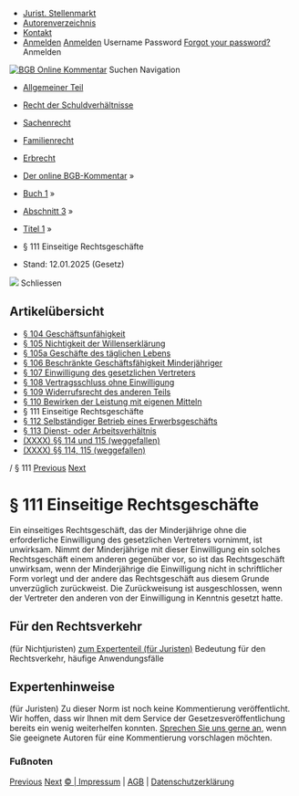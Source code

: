   * [Jurist. Stellenmarkt](https://bgb.kommentar.de/Buch-1/Abschnitt-3/Titel-1/</job-board> "Jurist. Stellenmarkt")
  * [Autorenverzeichnis](https://bgb.kommentar.de/Buch-1/Abschnitt-3/Titel-1/</Autorenverzeichnis> "Autorenverzeichnis")
  * [Kontakt](https://bgb.kommentar.de/Buch-1/Abschnitt-3/Titel-1/</Kontakt>)
  * [Anmelden](https://bgb.kommentar.de/Buch-1/Abschnitt-3/Titel-1/<#login> "show login form") [Anmelden](https://bgb.kommentar.de/Buch-1/Abschnitt-3/Titel-1/<#> "hide login form") Username Password
[Forgot your password?](https://bgb.kommentar.de/Buch-1/Abschnitt-3/Titel-1/</user/forgotpassword>) Anmelden 


[![BGB Online Kommentar](https://bgb.kommentar.de/extension/bgb/design/bgb/images/logo.png)](https://bgb.kommentar.de/Buch-1/Abschnitt-3/Titel-1/</> "BGB Online Kommentar")
Suchen
Navigation
  * [Allgemeiner Teil](https://bgb.kommentar.de/Buch-1/Abschnitt-3/Titel-1/</Buch-1>)
  * [Recht der Schuldverhältnisse](https://bgb.kommentar.de/Buch-1/Abschnitt-3/Titel-1/</Buch-2>)
  * [Sachenrecht](https://bgb.kommentar.de/Buch-1/Abschnitt-3/Titel-1/</Buch-3>)
  * [Familienrecht](https://bgb.kommentar.de/Buch-1/Abschnitt-3/Titel-1/</Buch-4>)
  * [Erbrecht](https://bgb.kommentar.de/Buch-1/Abschnitt-3/Titel-1/</Buch-5>)


  * [Der online BGB-Kommentar](https://bgb.kommentar.de/Buch-1/Abschnitt-3/Titel-1/</>) »
  * [Buch 1](https://bgb.kommentar.de/Buch-1/Abschnitt-3/Titel-1/</Buch-1>) »
  * [Abschnitt 3](https://bgb.kommentar.de/Buch-1/Abschnitt-3/Titel-1/</Buch-1/Abschnitt-3>) »
  * [Titel 1](https://bgb.kommentar.de/Buch-1/Abschnitt-3/Titel-1/</Buch-1/Abschnitt-3/Titel-1>) »
  * § 111 Einseitige Rechtsgeschäfte 
  * Stand: 12.01.2025 (Gesetz) 


![](https://vg01.met.vgwort.de/na/1c9909529ead4f509072c06d9081a7d5)
Schliessen 
## Artikelübersicht
  * [ § 104 Geschäftsunfähigkeit ](https://bgb.kommentar.de/Buch-1/Abschnitt-3/Titel-1/</Buch-1/Abschnitt-3/Titel-1/Geschaeftsunfaehigkeit>)
  * [ § 105 Nichtigkeit der Willenserklärung ](https://bgb.kommentar.de/Buch-1/Abschnitt-3/Titel-1/</Buch-1/Abschnitt-3/Titel-1/Nichtigkeit-der-Willenserklaerung>)
  * [ § 105a Geschäfte des täglichen Lebens ](https://bgb.kommentar.de/Buch-1/Abschnitt-3/Titel-1/</Buch-1/Abschnitt-3/Titel-1/Geschaefte-des-taeglichen-Lebens>)
  * [ § 106 Beschränkte Geschäftsfähigkeit Minderjähriger ](https://bgb.kommentar.de/Buch-1/Abschnitt-3/Titel-1/</Buch-1/Abschnitt-3/Titel-1/Beschraenkte-Geschaeftsfaehigkeit-Minderjaehriger>)
  * [ § 107 Einwilligung des gesetzlichen Vertreters ](https://bgb.kommentar.de/Buch-1/Abschnitt-3/Titel-1/</Buch-1/Abschnitt-3/Titel-1/Einwilligung-des-gesetzlichen-Vertreters>)
  * [ § 108 Vertragsschluss ohne Einwilligung ](https://bgb.kommentar.de/Buch-1/Abschnitt-3/Titel-1/</Buch-1/Abschnitt-3/Titel-1/Vertragsschluss-ohne-Einwilligung>)
  * [ § 109 Widerrufsrecht des anderen Teils ](https://bgb.kommentar.de/Buch-1/Abschnitt-3/Titel-1/</Buch-1/Abschnitt-3/Titel-1/Widerrufsrecht-des-anderen-Teils>)
  * [ § 110 Bewirken der Leistung mit eigenen Mitteln ](https://bgb.kommentar.de/Buch-1/Abschnitt-3/Titel-1/</Buch-1/Abschnitt-3/Titel-1/Bewirken-der-Leistung-mit-eigenen-Mitteln>)
  * § 111 Einseitige Rechtsgeschäfte 
  * [ § 112 Selbständiger Betrieb eines Erwerbsgeschäfts ](https://bgb.kommentar.de/Buch-1/Abschnitt-3/Titel-1/</Buch-1/Abschnitt-3/Titel-1/Selbstaendiger-Betrieb-eines-Erwerbsgeschaefts>)
  * [ § 113 Dienst- oder Arbeitsverhältnis ](https://bgb.kommentar.de/Buch-1/Abschnitt-3/Titel-1/</Buch-1/Abschnitt-3/Titel-1/Dienst-oder-Arbeitsverhaeltnis>)
  * [ (XXXX) §§ 114 und 115 (weggefallen) ](https://bgb.kommentar.de/Buch-1/Abschnitt-3/Titel-1/</Buch-1/Abschnitt-3/Titel-1/weggefallen2>)
  * [ (XXXX) §§ 114, 115 (weggefallen) ](https://bgb.kommentar.de/Buch-1/Abschnitt-3/Titel-1/</Buch-1/Abschnitt-3/Titel-1/weggefallen>)


/ § 111 
[Previous](https://bgb.kommentar.de/Buch-1/Abschnitt-3/Titel-1/</Buch-1/Abschnitt-3/Titel-1/Bewirken-der-Leistung-mit-eigenen-Mitteln> "§ 110 Bewirken der Leistung mit eigenen Mitteln") [Next](https://bgb.kommentar.de/Buch-1/Abschnitt-3/Titel-1/</Buch-1/Abschnitt-3/Titel-1/Selbstaendiger-Betrieb-eines-Erwerbsgeschaefts> "§ 112 Selbständiger Betrieb eines Erwerbsgeschäfts")
# § 111 Einseitige Rechtsgeschäfte
Ein einseitiges Rechtsgeschäft, das der Minderjährige ohne die erforderliche Einwilligung des gesetzlichen Vertreters vornimmt, ist unwirksam. Nimmt der Minderjährige mit dieser Einwilligung ein solches Rechtsgeschäft einem anderen gegenüber vor, so ist das Rechtsgeschäft unwirksam, wenn der Minderjährige die Einwilligung nicht in schriftlicher Form vorlegt und der andere das Rechtsgeschäft aus diesem Grunde unverzüglich zurückweist. Die Zurückweisung ist ausgeschlossen, wenn der Vertreter den anderen von der Einwilligung in Kenntnis gesetzt hatte.
## Für den Rechtsverkehr 
(für Nichtjuristen)
[zum Expertenteil (für Juristen)](https://bgb.kommentar.de/Buch-1/Abschnitt-3/Titel-1/<#expertenhinweise>)
Bedeutung für den Rechtsverkehr, häufige Anwendungsfälle
## Expertenhinweise
(für Juristen)
Zu dieser Norm ist noch keine Kommentierung veröffentlicht. Wir hoffen, dass wir Ihnen mit dem Service der Gesetzesveröffentlichung bereits ein wenig weiterhelfen konnten. [Sprechen Sie uns gerne an](https://bgb.kommentar.de/Buch-1/Abschnitt-3/Titel-1/</Kontakt>), wenn Sie geeignete Autoren für eine Kommentierung vorschlagen möchten. 
### Fußnoten
[Previous](https://bgb.kommentar.de/Buch-1/Abschnitt-3/Titel-1/</Buch-1/Abschnitt-3/Titel-1/Bewirken-der-Leistung-mit-eigenen-Mitteln> "§ 110 Bewirken der Leistung mit eigenen Mitteln") [Next](https://bgb.kommentar.de/Buch-1/Abschnitt-3/Titel-1/</Buch-1/Abschnitt-3/Titel-1/Selbstaendiger-Betrieb-eines-Erwerbsgeschaefts> "§ 112 Selbständiger Betrieb eines Erwerbsgeschäfts")
[© | Impressum](https://bgb.kommentar.de/Buch-1/Abschnitt-3/Titel-1/</Kontakt>) | [AGB](https://bgb.kommentar.de/Buch-1/Abschnitt-3/Titel-1/</AGB>) | [Datenschutzerklärung](https://bgb.kommentar.de/Buch-1/Abschnitt-3/Titel-1/</Datenschutzerklaerung-fuer-Leser>)
